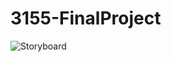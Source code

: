 # 3155-FinalProject

![Storyboard](https://user-images.githubusercontent.com/57717125/100655645-94e27480-3319-11eb-9e82-71f88de6d745.jpg)
